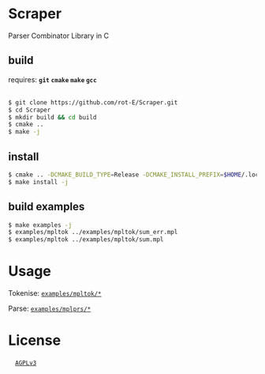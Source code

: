 # Scraper
Parser Combinator Library in C

## build
requires: **`git` `cmake` `make` `gcc`**
<br><br>

```sh
$ git clone https://github.com/rot-E/Scraper.git
$ cd Scraper
$ mkdir build && cd build
$ cmake ..
$ make -j
```

## install
```sh
$ cmake .. -DCMAKE_BUILD_TYPE=Release -DCMAKE_INSTALL_PREFIX=$HOME/.local
$ make install -j
```

## build examples
```sh
$ make examples -j
$ examples/mpltok ../examples/mpltok/sum_err.mpl
$ examples/mpltok ../examples/mpltok/sum.mpl
```

# Usage
Tokenise: [`examples/mpltok/*`](https://github.com/rot-E/Scraper/tree/main/examples/mpltok)

Parse: [`examples/mplprs/*`](https://github.com/rot-E/Scraper/tree/main/examples/mplprs)

# License
&emsp;[`AGPLv3`](https://www.gnu.org/licenses/agpl-3.0.html)
